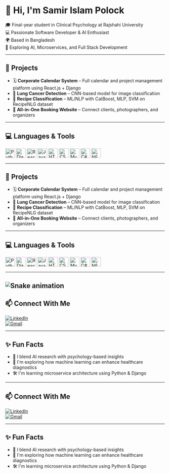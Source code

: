 # 👋 Hi, I'm Samir Islam Polock

🎓 Final-year student in Clinical Psychology at Rajshahi University  
💻 Passionate Software Developer & AI Enthusiast  
🌍 Based in Bangladesh  
🔎 Exploring AI, Microservices, and Full Stack Development  

---

## 🚀 Projects
- 🗓 **Corporate Calendar System** – Full calendar and project management platform using React.js + Django  
- 🧠 **Lung Cancer Detection** – CNN-based model for image classification  
- 🍳 **Recipe Classification** – ML/NLP with CatBoost, MLP, SVM on RecipeNLG dataset  
- 📸 **All-in-One Booking Website** – Connect clients, photographers, and organizers  

---

## 💻 Languages & Tools

<p>
  <img src="https://cdn.jsdelivr.net/gh/devicons/devicon/icons/python/python-original.svg" height="30" alt="Python"/>
  <img src="https://cdn.jsdelivr.net/gh/devicons/devicon/icons/django/django-plain.svg" height="30" alt="Django"/>
  <img src="https://cdn.jsdelivr.net/gh/devicons/devicon/icons/react/react-original.svg" height="30" alt="React"/>
  <img src="https://cdn.jsdelivr.net/gh/devicons/devicon/icons/javascript/javascript-original.svg" height="30" alt="JavaScript"/>
  <img src="https://cdn.jsdelivr.net/gh/devicons/devicon/icons/html5/html5-original.svg" height="30" alt="HTML5"/>
  <img src="https://cdn.jsdelivr.net/gh/devicons/devicon/icons/css3/css3-original.svg" height="30" alt="CSS3"/>
  <img src="https://cdn.jsdelivr.net/gh/devicons/devicon/icons/mysql/mysql-original.svg" height="30" alt="MySQL"/>
  <img src="https://cdn.jsdelivr.net/gh/devicons/devicon/icons/csharp/csharp-original.svg" height="30" alt="C#"/>
  <img src="https://cdn.jsdelivr.net/gh/devicons/devicon/icons/dot-net/dot-net-plain.svg" height="30" alt=".NET"/>
</p>

---

## 🚀 Projects
- 🗓 **Corporate Calendar System** – Full calendar and project management platform using React.js + Django  
- 🧠 **Lung Cancer Detection** – CNN-based model for image classification  
- 🍳 **Recipe Classification** – ML/NLP with CatBoost, MLP, SVM on RecipeNLG dataset  
- 📸 **All-in-One Booking Website** – Connect clients, photographers, and organizers  

---

## 💻 Languages & Tools

<p>
  <img src="https://cdn.jsdelivr.net/gh/devicons/devicon/icons/python/python-original.svg" height="30" alt="Python"/>
  <img src="https://cdn.jsdelivr.net/gh/devicons/devicon/icons/django/django-plain.svg" height="30" alt="Django"/>
  <img src="https://cdn.jsdelivr.net/gh/devicons/devicon/icons/react/react-original.svg" height="30" alt="React"/>
  <img src="https://cdn.jsdelivr.net/gh/devicons/devicon/icons/javascript/javascript-original.svg" height="30" alt="JavaScript"/>
  <img src="https://cdn.jsdelivr.net/gh/devicons/devicon/icons/html5/html5-original.svg" height="30" alt="HTML5"/>
  <img src="https://cdn.jsdelivr.net/gh/devicons/devicon/icons/css3/css3-original.svg" height="30" alt="CSS3"/>
  <img src="https://cdn.jsdelivr.net/gh/devicons/devicon/icons/mysql/mysql-original.svg" height="30" alt="MySQL"/>
  <img src="https://cdn.jsdelivr.net/gh/devicons/devicon/icons/csharp/csharp-original.svg" height="30" alt="C#"/>
  <img src="https://cdn.jsdelivr.net/gh/devicons/devicon/icons/dot-net/dot-net-plain.svg" height="30" alt=".NET"/>
</p>

---

![Snake animation](https://github.com/polockprog2/polockprog2/blob/output/github-contribution-grid-snake.svg)
---

## 📫 Connect With Me

[![LinkedIn](https://img.shields.io/badge/-LinkedIn-blue?logo=linkedin)](https://www.linkedin.com/in/samir-islam-polock-5a304a238)  
[![Gmail](https://img.shields.io/badge/-Gmail-D14836?logo=gmail&logoColor=white)](mailto:samirislampolock18@gmail.com)

---

## ✨ Fun Facts

- 🧪 I blend AI research with psychology-based insights  
- 🧠 I'm exploring how machine learning can enhance healthcare diagnostics  
- 🛠 I'm learning microservice architecture using Python & Django  

---

## 📫 Connect With Me

[![LinkedIn](https://img.shields.io/badge/-LinkedIn-blue?logo=linkedin)](https://www.linkedin.com/in/samir-islam-polock-5a304a238)  
[![Gmail](https://img.shields.io/badge/-Gmail-D14836?logo=gmail&logoColor=white)](mailto:samirislampolock18@gmail.com)

---

## ✨ Fun Facts

- 🧪 I blend AI research with psychology-based insights  
- 🧠 I'm exploring how machine learning can enhance healthcare diagnostics  
- 🛠 I'm learning microservice architecture using Python & Django  
